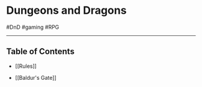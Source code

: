 # Dungeons and Dragons
#DnD #gaming #RPG

---

## Table of Contents

- [[Rules]]

- [[Baldur's Gate]]
